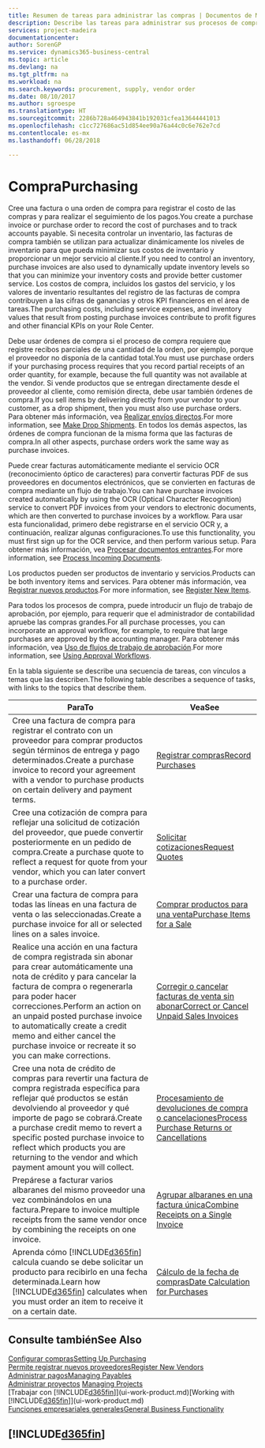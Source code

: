 ```yaml
---
title: Resumen de tareas para administrar las compras | Documentos de Microsoft
description: Describe las tareas para administrar sus procesos de compra o aprovisionamiento, incluido el modo en que funcionan las facturas de compra y los pedidos de compra.
services: project-madeira
documentationcenter: 
author: SorenGP
ms.service: dynamics365-business-central
ms.topic: article
ms.devlang: na
ms.tgt_pltfrm: na
ms.workload: na
ms.search.keywords: procurement, supply, vendor order
ms.date: 08/10/2017
ms.author: sgroespe
ms.translationtype: HT
ms.sourcegitcommit: 2286b728a464943841b192031cfea13644441013
ms.openlocfilehash: c1cc727686ac51d854ee90a76a44c0c6e762e7cd
ms.contentlocale: es-mx
ms.lasthandoff: 06/28/2018

---
```

# <a name="purchasing"></a><span data-ttu-id="5ef57-103">Compra</span><span class="sxs-lookup"><span data-stu-id="5ef57-103">Purchasing</span></span>
<span data-ttu-id="5ef57-104">Cree una factura o una orden de compra para registrar el costo de las compras y para realizar el seguimiento de los pagos.</span><span class="sxs-lookup"><span data-stu-id="5ef57-104">You create a purchase invoice or purchase order to record the cost of purchases and to track accounts payable.</span></span> <span data-ttu-id="5ef57-105">Si necesita controlar un inventario, las facturas de compra también se utilizan para actualizar dinámicamente los niveles de inventario para que pueda minimizar sus costos de inventario y proporcionar un mejor servicio al cliente.</span><span class="sxs-lookup"><span data-stu-id="5ef57-105">If you need to control an inventory, purchase invoices are also used to dynamically update inventory levels so that you can minimize your inventory costs and provide better customer service.</span></span> <span data-ttu-id="5ef57-106">Los costos de compra, incluidos los gastos del servicio, y los valores de inventario resultantes del registro de las facturas de compra contribuyen a las cifras de ganancias y otros KPI financieros en el área de tareas.</span><span class="sxs-lookup"><span data-stu-id="5ef57-106">The purchasing costs, including service expenses, and inventory values that result from posting purchase invoices contribute to profit figures and other financial KPIs on your Role Center.</span></span>

<span data-ttu-id="5ef57-107">Debe usar órdenes de compra si el proceso de compra requiere que registre recibos parciales de una cantidad de la orden, por ejemplo, porque el proveedor no disponía de la cantidad total.</span><span class="sxs-lookup"><span data-stu-id="5ef57-107">You must use purchase orders if your purchasing process requires that you record partial receipts of an order quantity, for example, because the full quantity was not available at the vendor.</span></span> <span data-ttu-id="5ef57-108">Si vende productos que se entregan directamente desde el proveedor al cliente, como remisión directa, debe usar también órdenes de compra.</span><span class="sxs-lookup"><span data-stu-id="5ef57-108">If you sell items by delivering directly from your vendor to your customer, as a drop shipment, then you must also use purchase orders.</span></span> <span data-ttu-id="5ef57-109">Para obtener más información, vea [Realizar envíos directos](sales-how-drop-shipment.md).</span><span class="sxs-lookup"><span data-stu-id="5ef57-109">For more information, see [Make Drop Shipments](sales-how-drop-shipment.md).</span></span> <span data-ttu-id="5ef57-110">En todos los demás aspectos, las órdenes de compra funcionan de la misma forma que las facturas de compra.</span><span class="sxs-lookup"><span data-stu-id="5ef57-110">In all other aspects, purchase orders work the same way as purchase invoices.</span></span>

<span data-ttu-id="5ef57-111">Puede crear facturas automáticamente mediante el servicio OCR (reconocimiento óptico de caracteres) para convertir facturas PDF de sus proveedores en documentos electrónicos, que se convierten en facturas de compra mediante un flujo de trabajo.</span><span class="sxs-lookup"><span data-stu-id="5ef57-111">You can have purchase invoices created automatically by using the OCR (Optical Character Recognition) service to convert PDF invoices from your vendors to electronic documents, which are then converted to purchase invoices by a workflow.</span></span> <span data-ttu-id="5ef57-112">Para usar esta funcionalidad, primero debe registrarse en el servicio OCR y, a continuación, realizar algunas configuraciones.</span><span class="sxs-lookup"><span data-stu-id="5ef57-112">To use this functionality, you must first sign up for the OCR service, and then perform various setup.</span></span> <span data-ttu-id="5ef57-113">Para obtener más información, vea [Procesar documentos entrantes](across-process-income-documents.md).</span><span class="sxs-lookup"><span data-stu-id="5ef57-113">For more information, see [Process Incoming Documents](across-process-income-documents.md).</span></span>      

<span data-ttu-id="5ef57-114">Los productos pueden ser productos de inventario y servicios.</span><span class="sxs-lookup"><span data-stu-id="5ef57-114">Products can be both inventory items and services.</span></span> <span data-ttu-id="5ef57-115">Para obtener más información, vea [Registrar nuevos productos](inventory-how-register-new-items.md).</span><span class="sxs-lookup"><span data-stu-id="5ef57-115">For more information, see [Register New Items](inventory-how-register-new-items.md).</span></span>

<span data-ttu-id="5ef57-116">Para todos los procesos de compra, puede introducir un flujo de trabajo de aprobación, por ejemplo, para requerir que el administrador de contabilidad apruebe las compras grandes.</span><span class="sxs-lookup"><span data-stu-id="5ef57-116">For all purchase processes, you can incorporate an approval workflow, for example, to require that large purchases are approved by the accounting manager.</span></span> <span data-ttu-id="5ef57-117">Para obtener más información, vea [Uso de flujos de trabajo de aprobación](across-how-use-approval-workflows.md).</span><span class="sxs-lookup"><span data-stu-id="5ef57-117">For more information, see [Using Approval Workflows](across-how-use-approval-workflows.md).</span></span>

<span data-ttu-id="5ef57-118">En la tabla siguiente se describe una secuencia de tareas, con vínculos a temas que las describen.</span><span class="sxs-lookup"><span data-stu-id="5ef57-118">The following table describes a sequence of tasks, with links to the topics that describe them.</span></span>

| <span data-ttu-id="5ef57-119">Para</span><span class="sxs-lookup"><span data-stu-id="5ef57-119">To</span></span> | <span data-ttu-id="5ef57-120">Vea</span><span class="sxs-lookup"><span data-stu-id="5ef57-120">See</span></span> |
| --- | --- |
| <span data-ttu-id="5ef57-121">Cree una factura de compra para registrar el contrato con un proveedor para comprar productos según términos de entrega y pago determinados.</span><span class="sxs-lookup"><span data-stu-id="5ef57-121">Create a purchase invoice to record your agreement with a vendor to purchase products on certain delivery and payment terms.</span></span> |[<span data-ttu-id="5ef57-122">Registrar compras</span><span class="sxs-lookup"><span data-stu-id="5ef57-122">Record Purchases</span></span>](purchasing-how-record-purchases.md) |
|<span data-ttu-id="5ef57-123">Cree una cotización de compra para reflejar una solicitud de cotización del proveedor, que puede convertir posteriormente en un pedido de compra.</span><span class="sxs-lookup"><span data-stu-id="5ef57-123">Create a purchase quote to reflect a request for quote from your vendor, which you can later convert to a purchase order.</span></span>|[<span data-ttu-id="5ef57-124">Solicitar cotizaciones</span><span class="sxs-lookup"><span data-stu-id="5ef57-124">Request Quotes</span></span>](purchasing-how-request-quotes.md)|
| <span data-ttu-id="5ef57-125">Crear una factura de compra para todas las líneas en una factura de venta o las seleccionadas.</span><span class="sxs-lookup"><span data-stu-id="5ef57-125">Create a purchase invoice for all or selected lines on a sales invoice.</span></span> |[<span data-ttu-id="5ef57-126">Comprar productos para una venta</span><span class="sxs-lookup"><span data-stu-id="5ef57-126">Purchase Items for a Sale</span></span>](purchasing-how-purchase-products-sale.md) |
| <span data-ttu-id="5ef57-127">Realice una acción en una factura de compra registrada sin abonar para crear automáticamente una nota de crédito y para cancelar la factura de compra o regenerarla para poder hacer correcciones.</span><span class="sxs-lookup"><span data-stu-id="5ef57-127">Perform an action on an unpaid posted purchase invoice to automatically create a credit memo and either cancel the purchase invoice or recreate it so you can make corrections.</span></span> |[<span data-ttu-id="5ef57-128">Corregir o cancelar facturas de venta sin abonar</span><span class="sxs-lookup"><span data-stu-id="5ef57-128">Correct or Cancel Unpaid Sales Invoices</span></span>](purchasing-how-correct-cancel-unpaid-purchase-invoices.md) |
| <span data-ttu-id="5ef57-129">Cree una nota de crédito de compras para revertir una factura de compra registrada específica para reflejar qué productos se están devolviendo al proveedor y qué importe de pago se cobrará.</span><span class="sxs-lookup"><span data-stu-id="5ef57-129">Create a purchase credit memo to revert a specific posted purchase invoice to reflect which products you are returning to the vendor and which payment amount you will collect.</span></span> |[<span data-ttu-id="5ef57-130">Procesamiento de devoluciones de compra o cancelaciones</span><span class="sxs-lookup"><span data-stu-id="5ef57-130">Process Purchase Returns or Cancellations</span></span>](purchasing-how-register-new-vendors.md) |
|<span data-ttu-id="5ef57-131">Prepárese a facturar varios albaranes del mismo proveedor una vez combinándolos en una factura.</span><span class="sxs-lookup"><span data-stu-id="5ef57-131">Prepare to invoice multiple receipts from the same vendor once by combining the receipts on one invoice.</span></span>|[<span data-ttu-id="5ef57-132">Agrupar albaranes en una factura única</span><span class="sxs-lookup"><span data-stu-id="5ef57-132">Combine Receipts on a Single Invoice</span></span>](purchasing-how-to-combine-receipts.md)|
| <span data-ttu-id="5ef57-133">Aprenda cómo [!INCLUDE[d365fin](includes/d365fin_md.md)] calcula cuando se debe solicitar un producto para recibirlo en una fecha determinada.</span><span class="sxs-lookup"><span data-stu-id="5ef57-133">Learn how [!INCLUDE[d365fin](includes/d365fin_md.md)] calculates when you must order an item to receive it on a certain date.</span></span>|[<span data-ttu-id="5ef57-134">Cálculo de la fecha de compras</span><span class="sxs-lookup"><span data-stu-id="5ef57-134">Date Calculation for Purchases</span></span>](purchasing-date-calculation-for-purchases.md)|

## <a name="see-also"></a><span data-ttu-id="5ef57-135">Consulte también</span><span class="sxs-lookup"><span data-stu-id="5ef57-135">See Also</span></span>
[<span data-ttu-id="5ef57-136">Configurar compras</span><span class="sxs-lookup"><span data-stu-id="5ef57-136">Setting Up Purchasing</span></span>](purchasing-setup-purchasing.md)  
[<span data-ttu-id="5ef57-137">Permite registrar nuevos proveedores</span><span class="sxs-lookup"><span data-stu-id="5ef57-137">Register New Vendors</span></span>](purchasing-how-register-new-vendors.md)  
[<span data-ttu-id="5ef57-138">Administrar pagos</span><span class="sxs-lookup"><span data-stu-id="5ef57-138">Managing Payables</span></span>](payables-manage-payables.md)  
<span data-ttu-id="5ef57-139">[Administrar proyectos](projects-manage-projects.md)  </span><span class="sxs-lookup"><span data-stu-id="5ef57-139">[Managing Projects](projects-manage-projects.md)  </span></span>  
<span data-ttu-id="5ef57-140">[Trabajar con [!INCLUDE[d365fin](includes/d365fin_md.md)]](ui-work-product.md)</span><span class="sxs-lookup"><span data-stu-id="5ef57-140">[Working with [!INCLUDE[d365fin](includes/d365fin_md.md)]](ui-work-product.md)</span></span>  
[<span data-ttu-id="5ef57-141">Funciones empresariales generales</span><span class="sxs-lookup"><span data-stu-id="5ef57-141">General Business Functionality</span></span>](ui-across-business-areas.md)

## [!INCLUDE[d365fin](includes/free_trial_md.md)]  
 

